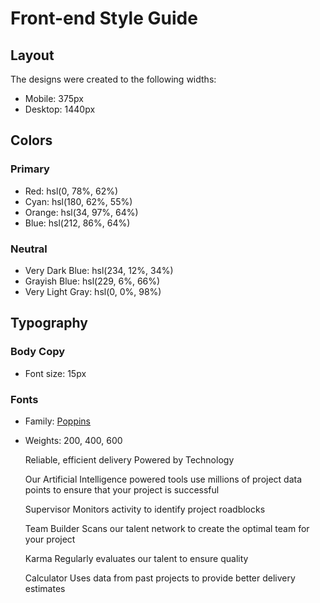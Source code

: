 # Front-end Style Guide

## Layout

The designs were created to the following widths:

- Mobile: 375px
- Desktop: 1440px

## Colors

### Primary

- Red: hsl(0, 78%, 62%)
- Cyan: hsl(180, 62%, 55%)
- Orange: hsl(34, 97%, 64%)
- Blue: hsl(212, 86%, 64%)

### Neutral

- Very Dark Blue: hsl(234, 12%, 34%)
- Grayish Blue: hsl(229, 6%, 66%)
- Very Light Gray: hsl(0, 0%, 98%)

## Typography

### Body Copy

- Font size: 15px

### Fonts

- Family: [Poppins](https://fonts.google.com/specimen/Poppins)
- Weights: 200, 400, 600











  Reliable, efficient delivery
  Powered by Technology

  Our Artificial Intelligence powered tools use millions of project data points
  to ensure that your project is successful

  Supervisor
  Monitors activity to identify project roadblocks

  Team Builder
  Scans our talent network to create the optimal team for your project

  Karma
  Regularly evaluates our talent to ensure quality

  Calculator
  Uses data from past projects to provide better delivery estimates